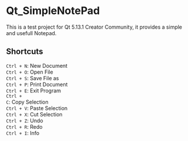 # Qt_SimpleNotePad
This is a test project for Qt 5.13.1 Creator Community, it provides a simple and usefull Notepad.

## Shortcuts
<code>Ctrl + N</code>: New Document<br>
<code>Ctrl + O</code>: Open File<br>
<code>Ctrl + S</code>: Save File as<br>
<code>Ctrl + P</code>: Print Document<br>
<code>Ctrl + E</code>: Exit Program<br>
<code>Ctrl + C</code>: Copy Selection<br>
<code>Ctrl + V</code>: Paste Selection<br>
<code>Ctrl + X</code>: Cut Selection<br>
<code>Ctrl + Z</code>: Undo<br>
<code>Ctrl + R</code>: Redo<br>
<code>Ctrl + I</code>: Info<br>

